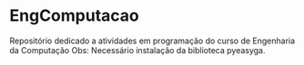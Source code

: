 # EngComputacao
Repositório dedicado a atividades em programação do curso de Engenharia da Computação
Obs: Necessário instalação da biblioteca pyeasyga.
